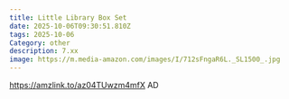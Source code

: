 ```yaml
---
title: Little Library Box Set
date: 2025-10-06T09:30:51.810Z
tags: 2025-10-06
Category: other
description: 7.xx
image: https://m.media-amazon.com/images/I/712sFngaR6L._SL1500_.jpg
---
```

https://amzlink.to/az04TUwzm4mfX
AD